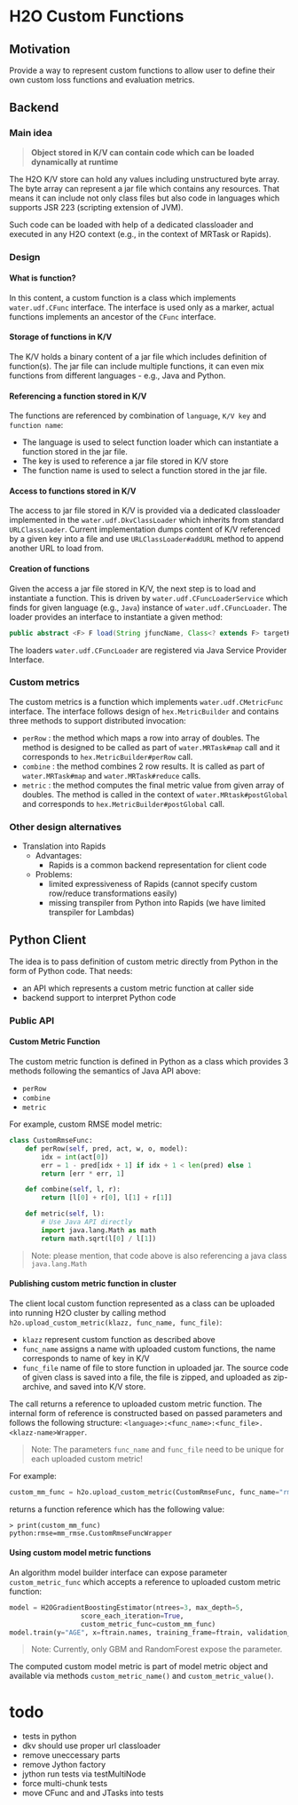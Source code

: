 # H2O Custom Functions

## Motivation
Provide a way to represent custom functions to allow user to define their
own custom loss functions and evaluation metrics.

## Backend

### Main idea
>**Object stored in K/V can contain code which can be loaded dynamically
at runtime**

The H2O K/V store can hold any values including unstructured byte array.
The byte array can represent a jar file which contains any resources.
That means it can include not only class files but also code in languages which
supports JSR 223 (scripting extension of JVM).

Such code can be loaded with help of a dedicated classloader and executed
in any H2O context (e.g., in the context of MRTask or Rapids).

### Design

#### What is function?
In this content, a custom function is a class which implements `water.udf.CFunc` interface.
The interface is used only as a marker, actual functions implements an ancestor of the `CFunc` interface.

#### Storage of functions in K/V
The K/V holds a binary content of a jar file which includes definition of
function(s). The jar file can include multiple functions, it can even
mix functions from different languages - e.g., Java and Python.

#### Referencing a function stored in K/V
The functions are referenced by combination of `language`, `K/V key` and `function name`:
  - The language is used to select function loader which can instantiate a function stored in the jar file.
  - The key is used to reference a jar file stored in K/V store
  - The function name is used to select a function stored in the jar file.

#### Access to functions stored in K/V
The access to jar file stored in K/V is provided via a dedicated classloader implemented
in the `water.udf.DkvClassLoader` which inherits from standard `URLClassLoader`.
Current implementation dumps content of K/V referenced by a given key into a file and
use `URLClassLoader#addURL` method to append another URL to load from.

#### Creation of functions
Given the access a jar file stored in K/V, the next step is to load and
instantiate a function. This is driven by `water.udf.CFuncLoaderService` which
finds for given language (e.g., `Java`) instance of `water.udf.CFuncLoader`.
The loader provides an interface to instantiate a given method:

```java
public abstract <F> F load(String jfuncName, Class<? extends F> targetKlazz, ClassLoader classLoader);
```

The loaders `water.udf.CFuncLoader` are registered via Java Service Provider Interface.

### Custom metrics
The custom metrics is a function which implements `water.udf.CMetricFunc` interface.
The interface follows design of `hex.MetricBuilder` and contains three methods to support
distributed invocation:
  - `perRow` : the method which maps a row into array of doubles. The method is designed to be called as
  part of `water.MRTask#map` call and it corresponds to  `hex.MetricBuilder#perRow` call.
  - `combine` : the method combines 2 row results. It is called as part of `water.MRTask#map` and `water.MRTask#reduce` calls.
  - `metric` : the method computes the final metric value from given array of doubles. The method
  is called in the context of `water.MRtask#postGlobal` and corresponds to `hex.MetricBuilder#postGlobal` call.

### Other design alternatives
  - Translation into Rapids
    - Advantages:
      - Rapids is a common backend representation for client code
    - Problems:
      - limited expressiveness of Rapids (cannot specify custom row/reduce transformations easily)
      - missing transpiler from Python into Rapids (we have limited transpiler for Lambdas)

## Python Client
The idea is to pass definition of custom metric directly from Python in the form of Python code.
That needs:
  - an API which represents a custom metric function at caller side
  - backend support to interpret Python code

### Public API

#### Custom Metric Function
The custom metric function is defined in Python as a class which provides
3 methods following the semantics of Java API above:
  - `perRow`
  - `combine`
  - `metric`

For example, custom RMSE model metric:

```python
class CustomRmseFunc:
    def perRow(self, pred, act, w, o, model):
        idx = int(act[0])
        err = 1 - pred[idx + 1] if idx + 1 < len(pred) else 1
        return [err * err, 1]

    def combine(self, l, r):
        return [l[0] + r[0], l[1] + r[1]]

    def metric(self, l):
        # Use Java API directly
        import java.lang.Math as math
        return math.sqrt(l[0] / l[1])
```

> Note: please mention, that code above is also referencing a java class `java.lang.Math`

#### Publishing custom metric function in cluster
The client local custom function represented as a class can be uploaded into running
H2O cluster by calling method `h2o.upload_custom_metric(klazz, func_name, func_file)`:
  - `klazz` represent custom function as described above
  - `func_name` assigns a name with uploaded custom functions, the name corresponds to name of key in K/V
  - `func_file` name of file to store function in uploaded jar. The source code of given class is saved into a file,
  the file is zipped, and uploaded as zip-archive, and saved into K/V store.

The call returns a reference to uploaded custom metric function. The internal form of reference
is constructed based on passed parameters and follows the following structure: `<language>:<func_name>:<func_file>.<klazz-name>Wrapper`.

> Note: The parameters `func_name` and `func_file` need to be unique for each uploaded custom metric!

For example:
```python
custom_mm_func = h2o.upload_custom_metric(CustomRmseFunc, func_name="rmse", func_file="mm_rmse.py")
```

returns a function reference which has the following value:

```
> print(custom_mm_func)
python:rmse=mm_rmse.CustomRmseFuncWrapper
```

#### Using custom model metric functions
An algorithm model builder interface can expose parameter `custom_metric_func`
which accepts a reference to uploaded custom metric function:

```python
model = H2OGradientBoostingEstimator(ntrees=3, max_depth=5,
                  score_each_iteration=True,
                  custom_metric_func=custom_mm_func)
model.train(y="AGE", x=ftrain.names, training_frame=ftrain, validation_frame=fvalid)
```

> Note: Currently, only GBM and RandomForest expose the parameter.

The computed custom model metric is part of model metric object and available
via methods `custom_metric_name()` and `custom_metric_value()`.

# todo
  - tests in python
  - dkv should use proper url classloader
  - remove uneccessary parts
  - remove Jython factory
  - jython run tests via testMultiNode
  - force multi-chunk tests
  - move CFunc and and JTasks into tests

